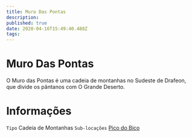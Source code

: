 ```yaml
---
title: Muro Das Pontas
description: 
published: true
date: 2020-04-16T15:49:40.488Z
tags: 
---
```


<!-- SUBTITLE: Visão geral sobre Muro Das Pontas -->

# Muro Das Pontas
O Muro das Pontas é uma cadeia de montanhas no Sudeste de Drafeon, que divide os pântanos com O Grande Deserto.

# Informações
`Tipo` Cadeia de Montanhas
`Sub-locações` [Pico do Bico](http://localhost/lugares/plano-material/drafeon/sudeste-de-drafeon/muro-das-pontas/pico-do-bico)


